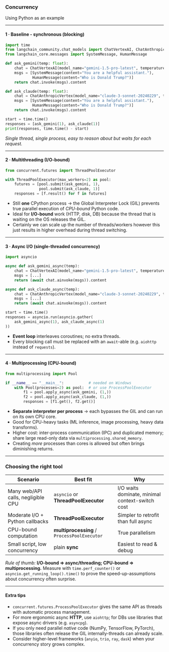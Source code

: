 ### Concurrency 

Using Python as an example

---

#### 1  ·  Baseline - synchronous (blocking)

```python
import time
from langchain_community.chat_models import ChatVertexAI, ChatAnthropicVertex
from langchain_core.messages import SystemMessage, HumanMessage

def ask_gemini(temp: float):
    chat = ChatVertexAI(model_name="gemini-1.5-pro-latest", temperature=temp)
    msgs = [SystemMessage(content="You are a helpful assistant."),
            HumanMessage(content="Who is Donald Trump?")]
    return chat.invoke(msgs).content

def ask_claude(temp: float):
    chat = ChatAnthropicVertex(model_name="claude-3-sonnet-20240229", temperature=temp)
    msgs = [SystemMessage(content="You are a helpful assistant."),
            HumanMessage(content="Who is Donald Trump?")]
    return chat.invoke(msgs).content

start = time.time()
responses = [ask_gemini(1), ask_claude(1)]
print(responses, time.time() - start)
```

*Single thread, single process, easy to reason about but waits for each request.*

---

#### 2  ·  Multithreading (I/O-bound)

```python
from concurrent.futures import ThreadPoolExecutor

with ThreadPoolExecutor(max_workers=2) as pool:
    futures = [pool.submit(ask_gemini, 1),
               pool.submit(ask_claude, 1)]
    responses = [f.result() for f in futures]
```

* Still **one** CPython process → the Global Interpreter Lock (GIL) prevents true parallel execution of *CPU-bound* Python code.
* Ideal for **I/O-bound** work (HTTP, disk, DB) because the thread that is waiting on the OS releases the GIL.
* Certainly we can scale up the number of threads/workers however this just results in higher overhead during thread switching.

---

#### 3  ·  Async I/O (single-threaded concurrency)

```python
import asyncio

async def ask_gemini_async(temp):
    chat = ChatVertexAI(model_name="gemini-1.5-pro-latest", temperature=temp)
    msgs = [...]
    return (await chat.ainvoke(msgs)).content

async def ask_claude_async(temp):
    chat = ChatAnthropicVertex(model_name="claude-3-sonnet-20240229", temperature=temp)
    msgs = [...]
    return (await chat.ainvoke(msgs)).content

start = time.time()
responses = asyncio.run(asyncio.gather(
    ask_gemini_async(1), ask_claude_async(1)
))
```

* **Event loop** interleaves coroutines; no extra threads.
* Every blocking call must be replaced with an `await`-able (e.g. `aiohttp` instead of `requests`).

---

#### 4  ·  Multiprocessing (CPU-bound)

```python
from multiprocessing import Pool

if __name__ == "__main__":           # needed on Windows
    with Pool(processes=2) as pool:  # or use ProcessPoolExecutor
        f1 = pool.apply_async(ask_gemini, (1,))
        f2 = pool.apply_async(ask_claude, (1,))
        responses = [f1.get(), f2.get()]
```

* **Separate interpreter per process** → each bypasses the GIL and can run on its own CPU core.
* Good for CPU-heavy tasks (ML inference, image processing, heavy data transforms).
* Higher cost: inter-process communication (IPC) and duplicated memory; share large read-only data via `multiprocessing.shared_memory`.
* Creating *more* processes than cores is allowed but often brings diminishing returns.

---

### Choosing the right tool

| Scenario                           | Best fit                                    | Why                                             |
| ---------------------------------- | ------------------------------------------- | ----------------------------------------------- |
| Many web/API calls, negligible CPU | `asyncio` or **ThreadPoolExecutor**         | I/O waits dominate, minimal context-switch cost |
| Moderate I/O + Python callbacks    | **ThreadPoolExecutor**                      | Simpler to retrofit than full async             |
| CPU-bound computation              | **multiprocessing** / `ProcessPoolExecutor` | True parallelism                                |
| Small script, low concurrency      | plain **sync**                              | Easiest to read & debug                         |

*Rule of thumb:* **I/O-bound ⇒ async/threading; CPU-bound ⇒ multiprocessing.**
Measure with `time.perf_counter()` or `asyncio.get_running_loop().time()` to prove the speed-up-assumptions about concurrency often surprise.

---

#### Extra tips

* `concurrent.futures.ProcessPoolExecutor` gives the same API as threads with automatic process management.
* For more ergonomic async **HTTP**, use `aiohttp`; for DBs use libraries that expose async drivers (e.g. `asyncpg`).
* If you only need parallel *native* code (NumPy, TensorFlow, PyTorch), those libraries often release the GIL internally-threads can already scale.
* Consider higher-level frameworks (`anyio`, `trio`, `ray`, `dask`) when your concurrency story grows complex.
